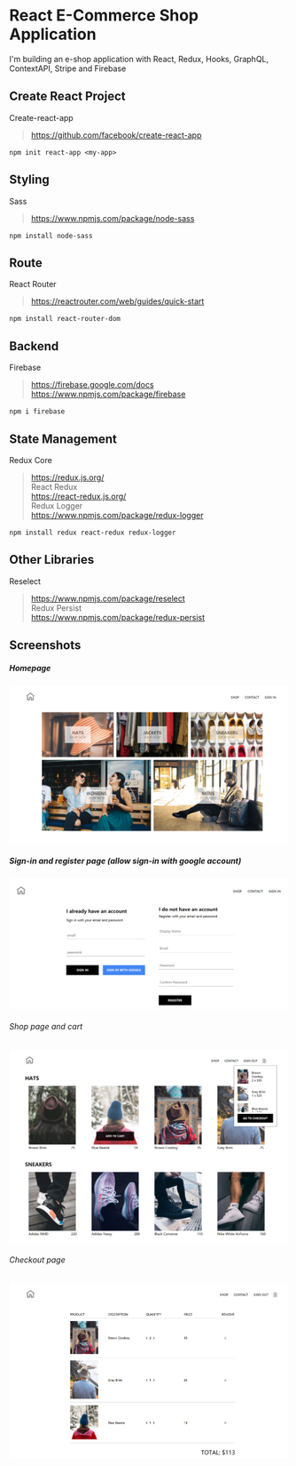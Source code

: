 # React E-Commerce Shop Application

I'm building an e-shop application with React, Redux, Hooks, GraphQL, ContextAPI, Stripe and Firebase

## Create React Project
Create-react-app
> https://github.com/facebook/create-react-app
```
npm init react-app <my-app>
```

## Styling
Sass
> https://www.npmjs.com/package/node-sass
```
npm install node-sass
```

## Route
React Router
> https://reactrouter.com/web/guides/quick-start
```
npm install react-router-dom
```

## Backend
Firebase
> https://firebase.google.com/docs
> https://www.npmjs.com/package/firebase
```
npm i firebase
```

## State Management
Redux Core  
> https://redux.js.org/  
React Redux  
> https://react-redux.js.org/  
Redux Logger  
> https://www.npmjs.com/package/redux-logger  
```
npm install redux react-redux redux-logger
```

## Other Libraries
Reselect  
> https://www.npmjs.com/package/reselect  
Redux Persist  
> https://www.npmjs.com/package/redux-persist  


## Screenshots
##### Homepage
<img src='https://github.com/JingyiNiu/react-eshop-app/blob/master/src/screenshots/homepage.png' width='600' alt='home'/>

##### Sign-in and register page (allow sign-in with google account)
<img src='https://github.com/JingyiNiu/react-eshop-app/blob/master/src/screenshots/sign-in-and-register.png' width='600' alt='sign-in-and-register'/>

###### Shop page and cart
<img src='https://github.com/JingyiNiu/react-eshop-app/blob/master/src/screenshots/shop-page-and-cart.png' width='600' alt='shop'/>

###### Checkout page
<img src='https://github.com/JingyiNiu/react-eshop-app/blob/master/src/screenshots/checkout-page.png' width='600' alt='shop'/>
